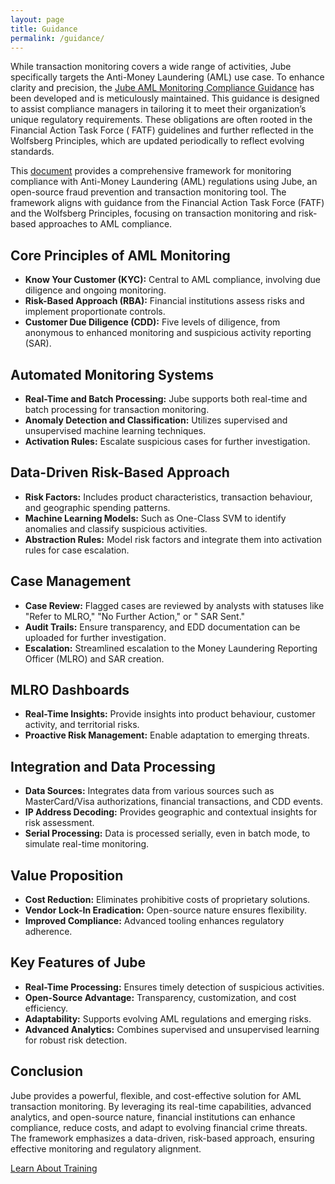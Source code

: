 ```yaml
---
layout: page
title: Guidance
permalink: /guidance/
---
```


While transaction monitoring covers a wide range of activities, Jube specifically targets the Anti-Money Laundering (AML)
use case. To enhance clarity and precision,
the [Jube AML Monitoring Compliance Guidance](https://jube.io/JubeAMLMonitoringComplianceGuidance.pdf) has been
developed and is
meticulously maintained. This guidance is designed to assist compliance managers in tailoring it to meet their
organization’s unique regulatory requirements. These obligations are often rooted in the Financial Action Task Force (
FATF) guidelines and further reflected in the Wolfsberg Principles, which are updated periodically to reflect evolving
standards.

This [document](https://jube.io/JubeAMLMonitoringComplianceGuidance.pdf) provides a comprehensive framework for
monitoring
compliance with Anti-Money Laundering (AML) regulations using Jube, an open-source fraud prevention and transaction
monitoring tool. The framework aligns with guidance from the
Financial Action Task Force (FATF) and the Wolfsberg Principles, focusing on transaction monitoring and risk-based
approaches to AML compliance.

## Core Principles of AML Monitoring

- **Know Your Customer (KYC):** Central to AML compliance, involving due diligence and ongoing monitoring.
- **Risk-Based Approach (RBA):** Financial institutions assess risks and implement proportionate controls.
- **Customer Due Diligence (CDD):** Five levels of diligence, from anonymous to enhanced monitoring and suspicious
  activity reporting (SAR).

## Automated Monitoring Systems

- **Real-Time and Batch Processing:** Jube supports both real-time and batch processing for transaction monitoring.
- **Anomaly Detection and Classification:** Utilizes supervised and unsupervised machine learning techniques.
- **Activation Rules:** Escalate suspicious cases for further investigation.

## Data-Driven Risk-Based Approach

- **Risk Factors:** Includes product characteristics, transaction behaviour, and geographic spending patterns.
- **Machine Learning Models:** Such as One-Class SVM to identify anomalies and classify suspicious activities.
- **Abstraction Rules:** Model risk factors and integrate them into activation rules for case escalation.

## Case Management

- **Case Review:** Flagged cases are reviewed by analysts with statuses like "Refer to MLRO," "No Further Action," or "
  SAR Sent."
- **Audit Trails:** Ensure transparency, and EDD documentation can be uploaded for further investigation.
- **Escalation:** Streamlined escalation to the Money Laundering Reporting Officer (MLRO) and SAR creation.

## MLRO Dashboards

- **Real-Time Insights:** Provide insights into product behaviour, customer activity, and territorial risks.
- **Proactive Risk Management:** Enable adaptation to emerging threats.

## Integration and Data Processing

- **Data Sources:** Integrates data from various sources such as MasterCard/Visa authorizations, financial transactions,
  and CDD events.
- **IP Address Decoding:** Provides geographic and contextual insights for risk assessment.
- **Serial Processing:** Data is processed serially, even in batch mode, to simulate real-time monitoring.

## Value Proposition

- **Cost Reduction:** Eliminates prohibitive costs of proprietary solutions.
- **Vendor Lock-In Eradication:** Open-source nature ensures flexibility.
- **Improved Compliance:** Advanced tooling enhances regulatory adherence.

## Key Features of Jube

- **Real-Time Processing:** Ensures timely detection of suspicious activities.
- **Open-Source Advantage:** Transparency, customization, and cost efficiency.
- **Adaptability:** Supports evolving AML regulations and emerging risks.
- **Advanced Analytics:** Combines supervised and unsupervised learning for robust risk detection.

## Conclusion

Jube provides a powerful, flexible, and cost-effective solution for AML transaction monitoring. By leveraging its
real-time capabilities, advanced analytics, and open-source nature, financial institutions can enhance compliance,
reduce costs, and adapt to evolving financial crime threats. The framework emphasizes a data-driven, risk-based
approach, ensuring effective monitoring and regulatory alignment.

<div class="hero__subscribe">
  <a href="/training" class="button button--primary section-button">Learn About Training</a>
</div>